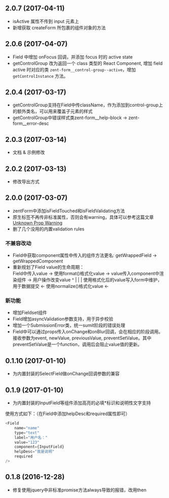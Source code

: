 ## 2.0.7 (2017-04-11)

* isActive 属性不传到 input 元素上
* 新增获取 createForm 所包裹的组件对象的方法

## 2.0.6 (2017-04-07)

* Field 中增加 onFocus 回调，并添加 focus 时的 active state
* getControlGroup 改为返回一个 class 类型的 React Component, 增加 field active 时对应的类 `zent-form__control-group--active`，增加 `getControlInstance` 方法。

## 2.0.4 (2017-03-17)

* getControlGroup支持在Field中传className，作为添加到control-group上的额外类名，可以用来覆盖子元素的样式
* getControlGroup中错误样式类zent-form__help-block -> zent-form__error-desc

## 2.0.3 (2017-03-14)

* 文档 & 示例修改

## 2.0.2 (2017-03-13)

* 修改导出方式

## 2.0.0 (2017-03-07)

* zentForm中添加isFieldTouched和isFieldValidating方法
* 原生标签不再传非标准属性，否则会有warning，具体可以参考这篇文章 [Unknown Prop Warning](https://facebook.github.io/react/warnings/unknown-prop.html)
* 删了几个没用的内置validation rules

### 不兼容改动
* Field中获取component属性中传入的组件方法更名: getWrappedField -> getWrappedComponent
* 重新规划了Field value的生命周期：  
	Field中传入value -> 使用format()格式化value -> value传入component中渲染组件 -> 用户操作改变value
						^													   |
						|													   |
       使用格式化后的value写入form中维护，用于数据提交 <- 使用normalize()格式化value <-

### 新功能
* 增加Fieldset组件
* Field增加asyncValidation参数支持，用于异步校验
* 增加一个SubmissionError类，统一sumit阶段的错误处理
* Field中可以通过props传入onChange和onBlur回调，会在相应的阶段调用。接收参数为event, newValue, previousValue, preventSetValue。其中preventSetValue是一个function，调用后会阻止value值的更新。

## 0.1.10 (2017-01-10)

* 为内置封装的SelectField做onChange回调参数的兼容

## 0.1.9 (2017-01-10)

* 为内置封装的InputField等组件添加高亮的必填*标识和说明性文字支持

使用方式如下：（在Field中添加helpDesc和required属性即可）

```js
<Field
    name="name"
    type="text"
    label="用户名："
    value="123"
    component={InputField}
    helpDesc="我是说明"
    required
/>
```

## 0.1.8 (2016-12-28)

* 修复使用jquery中非标准promise方法always导致的报错，改用then 
